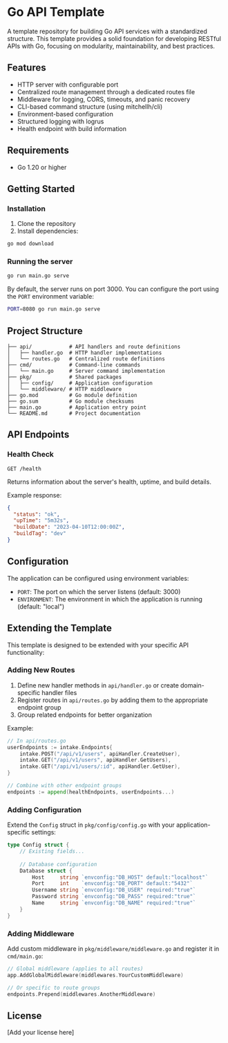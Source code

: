 # Go API Template

A template repository for building Go API services with a standardized structure. This template provides a solid foundation for developing RESTful APIs with Go, focusing on modularity, maintainability, and best practices.

## Features

- HTTP server with configurable port
- Centralized route management through a dedicated routes file
- Middleware for logging, CORS, timeouts, and panic recovery
- CLI-based command structure (using mitchellh/cli)
- Environment-based configuration
- Structured logging with logrus
- Health endpoint with build information

## Requirements

- Go 1.20 or higher

## Getting Started

### Installation

1. Clone the repository
2. Install dependencies:

```bash
go mod download
```

### Running the server

```bash
go run main.go serve
```

By default, the server runs on port 3000. You can configure the port using the `PORT` environment variable:

```bash
PORT=8080 go run main.go serve
```

## Project Structure

```
├── api/            # API handlers and route definitions
│   ├── handler.go  # HTTP handler implementations
│   └── routes.go   # Centralized route definitions
├── cmd/            # Command-line commands
│   └── main.go     # Server command implementation
├── pkg/            # Shared packages
│   ├── config/     # Application configuration
│   └── middleware/ # HTTP middleware
├── go.mod          # Go module definition
├── go.sum          # Go module checksums
├── main.go         # Application entry point
└── README.md       # Project documentation
```

## API Endpoints

### Health Check

```
GET /health
```

Returns information about the server's health, uptime, and build details.

Example response:

```json
{
  "status": "ok",
  "upTime": "5m32s",
  "buildDate": "2023-04-10T12:00:00Z",
  "buildTag": "dev"
}
```

## Configuration

The application can be configured using environment variables:

- `PORT`: The port on which the server listens (default: 3000)
- `ENVIRONMENT`: The environment in which the application is running (default: "local")

## Extending the Template

This template is designed to be extended with your specific API functionality:

### Adding New Routes

1. Define new handler methods in `api/handler.go` or create domain-specific handler files
2. Register routes in `api/routes.go` by adding them to the appropriate endpoint group
3. Group related endpoints for better organization

Example:

```go
// In api/routes.go
userEndpoints := intake.Endpoints{
    intake.POST("/api/v1/users", apiHandler.CreateUser),
    intake.GET("/api/v1/users", apiHandler.GetUsers),
    intake.GET("/api/v1/users/:id", apiHandler.GetUser),
}

// Combine with other endpoint groups
endpoints := append(healthEndpoints, userEndpoints...)
```

### Adding Configuration

Extend the `Config` struct in `pkg/config/config.go` with your application-specific settings:

```go
type Config struct {
    // Existing fields...
    
    // Database configuration
    Database struct {
        Host     string `envconfig:"DB_HOST" default:"localhost"`
        Port     int    `envconfig:"DB_PORT" default:"5432"`
        Username string `envconfig:"DB_USER" required:"true"`
        Password string `envconfig:"DB_PASS" required:"true"`
        Name     string `envconfig:"DB_NAME" required:"true"`
    }
}
```

### Adding Middleware

Add custom middleware in `pkg/middleware/middleware.go` and register it in `cmd/main.go`:

```go
// Global middleware (applies to all routes)
app.AddGlobalMiddleware(middlewares.YourCustomMiddleware)

// Or specific to route groups
endpoints.Prepend(middlewares.AnotherMiddleware)
```

## License

[Add your license here]